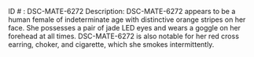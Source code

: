 ID # : DSC-MATE-6272
Description: DSC-MATE-6272 appears to be a human female of indeterminate age with distinctive orange stripes on her face. She possesses a pair of jade LED eyes and wears a goggle on her forehead at all times. DSC-MATE-6272 is also notable for her red cross earring, choker, and cigarette, which she smokes intermittently.